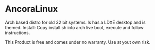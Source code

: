 # AncoraLinux
Arch based distro for old 32 bit systems. Is has a LDXE desktop and is themed.
Install: Copy install.sh into arch live boot, execute and follow instructions.

This Product is free and comes under no warranty. Use at yout own risk.

